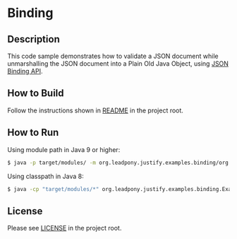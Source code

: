 # Binding

## Description

This code sample demonstrates how to validate a JSON document while unmarshalling the JSON document into a Plain Old Java Object, using [JSON Binding API].

## How to Build

Follow the instructions shown in [README](../README.md) in the project root.

## How to Run

Using module path in Java 9 or higher:

```bash
$ java -p target/modules/ -m org.leadpony.justify.examples.binding/org.leadpony.justify.examples.binding.Example <path/to/instance> <path/to/schema>
```

Using classpath in Java 8:

```bash
$ java -cp "target/modules/*" org.leadpony.justify.examples.binding.Example <path/to/instance> <path/to/schema>
```

## License

Please see [LICENSE](../LICENSE) in the project root.

[JSON Processing API]: https://javaee.github.io/jsonp/
[JSON Binding API]: http://json-b.net/
